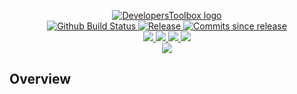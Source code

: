 <p align="center">
    <a href="https://github.com/DevelopersToolbox/">
        <img src="https://cdn.wolfsoftware.com/assets/images/github/organisations/developerstoolbox/black-and-white-circle-256.png" alt="DevelopersToolbox logo" />
    </a>
    <br />
    <a href="https://github.com/DevelopersToolbox/convert-size/actions/workflows/cicd-pipeline.yml">
        <img src="https://img.shields.io/github/workflow/status/DevelopersToolbox/convert-size/CICD%20Pipeline/master?style=for-the-badge" alt="Github Build Status">
    </a>
    <a href="https://github.com/DevelopersToolbox/convert-size/releases/latest">
        <img src="https://img.shields.io/github/v/release/DevelopersToolbox/convert-size?color=blue&label=Latest%20Release&style=for-the-badge" alt="Release">
    </a>
    <a href="https://github.com/DevelopersToolbox/convert-size/releases/latest">
        <img src="https://img.shields.io/github/commits-since/DevelopersToolbox/convert-size/latest.svg?color=blue&style=for-the-badge" alt="Commits since release">
    </a>
    <br />
    <a href=".github/CODE_OF_CONDUCT.md">
        <img src="https://img.shields.io/badge/Code%20of%20Conduct-blue?style=for-the-badge" />
    </a>
    <a href=".github/CONTRIBUTING.md">
        <img src="https://img.shields.io/badge/Contributing-blue?style=for-the-badge" />
    </a>
    <a href=".github/SECURITY.md">
        <img src="https://img.shields.io/badge/Report%20Security%20Concern-blue?style=for-the-badge" />
    </a>
    <a href="https://github.com/DevelopersToolbox/convert-size/issues">
        <img src="https://img.shields.io/badge/Get%20Support-blue?style=for-the-badge" />
    </a>
    <br />
    <a href="https://wolfsoftware.com/">
        <img src="https://img.shields.io/badge/Created%20by%20Wolf%20Software-blue?style=for-the-badge" />
    </a>
</p>

## Overview
